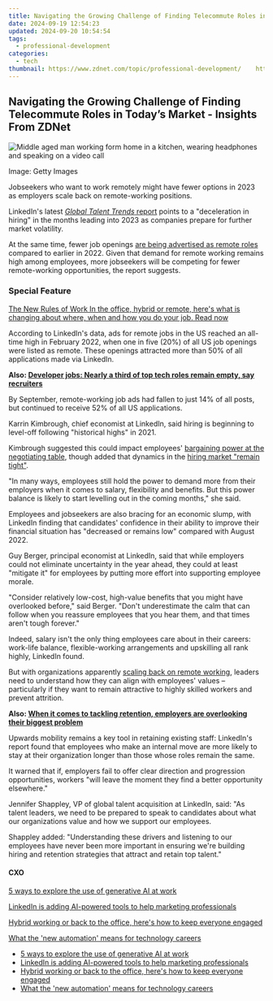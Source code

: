 ```yaml
---
title: Navigating the Growing Challenge of Finding Telecommute Roles in Today’s Market - Insights From ZDNet
date: 2024-09-19 12:54:23
updated: 2024-09-20 10:54:54
tags:
  - professional-development
categories:
  - tech
thumbnail: https://www.zdnet.com/topic/professional-development/    https://www.zdnet.com/a/img/resize/8b9b42192ff4bfc050dbc3d64b3b476869b42d29/2021/09/10/bba736c2-81e3-4793-9ae8-c19871625b5b/man-working-from-home-pyjamas-remote-working-zoom-call.jpg?width=170&height=96&fit=crop&auto=webp
---
```


## Navigating the Growing Challenge of Finding Telecommute Roles in Today’s Market - Insights From ZDNet

![Middle aged man working form home in a kitchen, wearing headphones and speaking on a video call](https://www.zdnet.com/a/img/resize/3278540381fd942a86a10c1bca3e00da4b152992/2021/09/10/bba736c2-81e3-4793-9ae8-c19871625b5b/man-working-from-home-pyjamas-remote-working-zoom-call.jpg?auto=webp&width=1280)

Image: Getty Images

Jobseekers who want to work remotely might have fewer options in 2023 as employers scale back on remote-working positions.

LinkedIn's latest [_Global Talent Trends_ report](https://business.linkedin.com/talent-solutions/global-talent-trends) points to a "deceleration in hiring" in the months leading into 2023 as companies prepare for further market volatility.

At the same time, fewer job openings [are being advertised as remote roles](https://www.zdnet.com/article/remote-working-jobs-for-developers-might-already-be-declining-thats-a-big-gamble-for-employers/) compared to earlier in 2022\. Given that demand for remote working remains high among employees, more jobseekers will be competing for fewer remote-working opportunities, the report suggests.

### Special Feature

[The New Rules of Work In the office, hybrid or remote, here's what is changing about where, when and how you do your job.  Read now](https://www.zdnet.com/topic/the-new-rules-of-work/)

According to LinkedIn's data, ads for remote jobs in the US reached an all-time high in February 2022, when one in five (20%) of all US job openings were listed as remote. These openings attracted more than 50% of all applications made via LinkedIn.

**Also: [Developer jobs: Nearly a third of top tech roles remain empty, say recruiters](https://www.zdnet.com/article/developer-jobs-nearly-a-third-of-top-tech-roles-remain-empty-say-recruiters/)**

By September, remote-working job ads had fallen to just 14% of all posts, but continued to receive 52% of all US applications. 

Karrin Kimbrough, chief economist at LinkedIn, said hiring is beginning to level-off following "historical highs" in 2021\. 

Kimbrough suggested this could impact employees' [bargaining power at the negotiating table](https://www.zdnet.com/education/professional-development/want-flexible-working-or-better-benefits-heres-how-to-negotiate-with-your-boss/), though added that dynamics in the [hiring market "remain tight"](https://www.zdnet.com/article/managers-cant-agree-on-who-to-hire-and-its-creating-big-problems-at-work/).

"In many ways, employees still hold the power to demand more from their employers when it comes to salary, flexibility and benefits. But this power balance is likely to start levelling out in the coming months," she said.

Employees and jobseekers are also bracing for an economic slump, with LinkedIn finding that candidates' confidence in their ability to improve their financial situation has "decreased or remains low" compared with August 2022\. 

Guy Berger, principal economist at LinkedIn, said that while employers could not eliminate uncertainty in the year ahead, they could at least "mitigate it" for employees by putting more effort into supporting employee morale.

"Consider relatively low-cost, high-value benefits that you might have overlooked before," said Berger. "Don't underestimate the calm that can follow when you reassure employees that you hear them, and that times aren't tough forever."

Indeed, salary isn't the only thing employees care about in their careers: work-life balance, flexible-working arrangements and upskilling all rank highly, LinkedIn found.

But with organizations apparently [scaling back on remote working](https://www.zdnet.com/article/workers-are-refusing-to-return-to-the-office-and-they-are-ready-to-face-the-consequences/), leaders need to understand how they can align with employees' values – particularly if they want to remain attractive to highly skilled workers and prevent attrition.

**Also: [When it comes to tackling retention, employers are overlooking their biggest problem](https://www.zdnet.com/education/professional-development/when-it-comes-to-tackling-retention-employers-are-overlooking-their-biggest-problem/)**

Upwards mobility remains a key tool in retaining existing staff: LinkedIn's report found that employees who make an internal move are more likely to stay at their organization longer than those whose roles remain the same.

It warned that if, employers fail to offer clear direction and progression opportunities, workers "will leave the moment they find a better opportunity elsewhere."

Jennifer Shappley, VP of global talent acquisition at LinkedIn, said: "As talent leaders, we need to be prepared to speak to candidates about what our organizations value and how we support our employees.

Shappley added: "Understanding these drivers and listening to our employees have never been more important in ensuring we're building hiring and retention strategies that attract and retain top talent."

#### CXO

[5 ways to explore the use of generative AI at work](https://www.zdnet.com/article/6-ways-business-leaders-are-exploring-generative-ai-at-work/ "5 ways to explore the use of generative AI at work")

[LinkedIn is adding AI-powered tools to help marketing professionals](https://www.zdnet.com/article/linkedin-is-adding-ai-powered-tools-to-help-marketing-professionals/ "LinkedIn is adding AI-powered tools to help marketing professionals")

[Hybrid working or back to the office, here's how to keep everyone engaged](https://www.zdnet.com/article/hybrid-working-or-back-to-the-office-heres-how-to-keep-everyone-engaged/ "Hybrid working or back to the office, here's how to keep everyone engaged")

[What the 'new automation' means for technology careers](https://www.zdnet.com/article/what-the-new-automation-means-for-technology-careers/ "What the 'new automation' means for technology careers")

* [5 ways to explore the use of generative AI at work](https://www.zdnet.com/article/6-ways-business-leaders-are-exploring-generative-ai-at-work/ "5 ways to explore the use of generative AI at work")
* [LinkedIn is adding AI-powered tools to help marketing professionals](https://www.zdnet.com/article/linkedin-is-adding-ai-powered-tools-to-help-marketing-professionals/ "LinkedIn is adding AI-powered tools to help marketing professionals")
* [Hybrid working or back to the office, here's how to keep everyone engaged](https://www.zdnet.com/article/hybrid-working-or-back-to-the-office-heres-how-to-keep-everyone-engaged/ "Hybrid working or back to the office, here's how to keep everyone engaged")
* [What the 'new automation' means for technology careers](https://www.zdnet.com/article/what-the-new-automation-means-for-technology-careers/ "What the 'new automation' means for technology careers")

<ins class="adsbygoogle"
     style="display:block"
     data-ad-format="autorelaxed"
     data-ad-client="ca-pub-7571918770474297"
     data-ad-slot="1223367746"></ins>



<ins class="adsbygoogle"
     style="display:block"
     data-ad-client="ca-pub-7571918770474297"
     data-ad-slot="8358498916"
     data-ad-format="auto"
     data-full-width-responsive="true"></ins>
